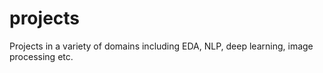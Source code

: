 # projects
Projects in a variety of domains including EDA, NLP, deep learning, image processing etc.

